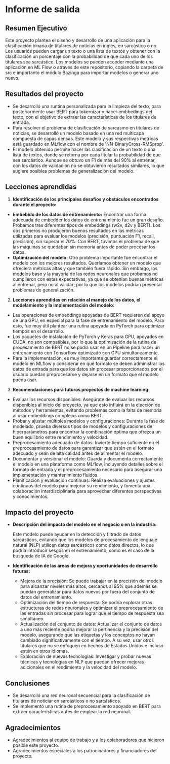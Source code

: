 # Informe de salida

## Resumen Ejecutivo

Este proyecto plantea el diseño y desarrollo de una aplicación para la clasificación binaria de titulares de noticias en inglés, en sarcástico o no. Los usuarios pueden cargar un texto o una lista de textos y obtener con la clasificación un porcentaje con la probabilidad de que cada uno de los titulares sea sarcástico. Los modelos se pueden acceder mediante una aplicación en ML Flow o através de este repositorio, copiando la carpeta de src e importanto el módulo Bazinga para importar modelos o generar uno nuevo.

## Resultados del proyecto

- Se desarrolló una runtina personalizada para la limpieza del texto, para posteriormente usar BERT para tokernizar y hacer embbedings del texto, con el objetivo de extraer las características de los titulares de entrada.
- Para resolver el problema de clasificación de sarcasmo en titulares de noticias, se desarrolló un modelo basado en una red multicapa compuesta de capas densas. Este modelo y sus respectivas metrícas está guardado en MLflow con el nombre de 'NN-BinaryCross-RMSprop'.
- El modelo obtenido permite hacer las clasificación de un texto o una lista de textos, donde se retorna por cada titular la probabilidad de que sea sarcástico. Aunque se obtuvo un F1 de más del 90% al entrenar, con los datos de validación no se obtuvieron resultados similares, lo que sugiere posibles problemas de generalización del modelo.

## Lecciones aprendidas

1. **Identificación de los principales desafíos y obstáculos encontrados durante el proyecto:**

- **Embebido de los datos de entrenamiento:** Encontrar una forma adecuada de embedder los datos de entrenamiento fue un gran desafío. Probamos tres diferentes tipos de embeddings (w2v, d2v y BERT). Los dos primeros no produjeron buenos resultados en las métricas utilizadas para evaluar los modelos (precisión, puntuación F1, recall, precisión), sin superar el 70%. Con BERT, tuvimos el problema de que las máquinas se quedaban sin memoria antes de poder procesar los datos.
- **Optimización del modelo:** Otro problema importante fue encontrar el modelo con los mejores resultados. Queríamos obtener un modelo que ofreciera métricas altas y que también fuera rápido. Sin embargo, los modelos base y la mayoría de las redes neuronales que probamos no cumplieron con estas expectativas, ya que se obtenian buenas métricas al entrenar, pero no al validar; por lo que los modelos podrían presentar problemas de generalización.

2. **Lecciones aprendidas en relación al manejo de los datos, el modelamiento y la implementación del modelo:**

- Las operaciones de embeddings apoyadas de BERT requieren del apoyo de una GPU, en especial para la fase de entrenamiento del modelo. Para esto, fue muy útil plantear una rutina apoyada en PyTorch para optimizar tiempos en el desarrollo.
- Los paquetes de instalación de PyTorch y Keras para GPU, apoyados en CUDA, no son compatibles, por lo que la optimización de la rutina de procesamiento de BERT no se podia usar en un Pipeline para hacer un entrenamiento con Tensorflow optimizado con GPU simultaneamente.
- Para la implementación, es muy importante guardar correctamente el modelo en MLflow y considerar en qué formato se deben administrar los datos de entrada para que los datos sin procesar proporcionados por el usuario puedan preprocesarse y dejarse en un formato que el modelo pueda usar.

3. **Recomendaciones para futuros proyectos de machine learning:**

- Evaluar los recursos disponibles: Asegúrate de evaluar los recursos disponibles al inicio del proyecto, ya que esto influirá en la elección de métodos y herramientas, evitando problemas como la falta de memoria al usar embeddings complejos como BERT.
- Probar y ajustar múltiples modelos y configuraciones: Durante la fase de modelado, prueba diversos tipos de modelos y configuraciones de hiperparámetros para encontrar la combinación óptima que ofrezca un buen equilibrio entre rendimiento y velocidad.
- Preprocesamiento adecuado de datos: Invierte tiempo suficiente en el preprocesamiento de datos para garantizar que estén en el formato adecuado y sean de alta calidad antes de alimentar el modelo.
- Documentar y versionar el modelo: Guarda y documenta correctamente el modelo en una plataforma como MLflow, incluyendo detalles sobre el formato de entrada y el preprocesamiento necesario para asegurar una implementación y mantenimiento fluidos.
- Planificación y evaluación continuas: Realiza evaluaciones y ajustes continuos del modelo para mejorar su rendimiento, y fomenta una colaboración interdisciplinaria para aprovechar diferentes perspectivas y conocimientos.

## Impacto del proyecto

- **Descripción del impacto del modelo en el negocio o en la industria:**

    Este modelo puede ayudar en la detección y filtrado de datos sarcásticos, evitando que los modelos de procesamiento de lenguaje natural (NLP) utilicen datos sarcásticos como datos directos, lo que podría introducir sesgos en el entrenamiento, como es el caso de la búsqueda de IA de Google.

- **Identificación de las áreas de mejora y oportunidades de desarrollo futuras:**

    - Mejora de la precisión: Se puede trabajar en la precisión del modelo para alcanzar niveles más altos, cercanos al 95% que además se puedan generalizar para datos nuevos por fuera del conjunto de datos del entrenamiento.
    - Optimización del tiempo de respuesta: Se podría explorar otras estructuras de redes neuronales y optimizar el preprocesamiento de las entradas sin procesar para lograr que el tiempo de respuesta sea simultáneo.
    - Actualización del conjunto de datos: Actualizar el conjunto de datos a uno más reciente podría mejorar la pertinencia y la precisión del modelo, asegurando que las etiquetas y los conceptos no hayan cambiado significativamente con el tiempo. A su vez, usar otros titulares que no se enfoquen en hechos de Estados Unidos e incluso estén en otros idiomas.
    - Exploración de nuevas tecnologías: Investigar y probar nuevas técnicas y tecnologías en NLP que puedan ofrecer mejoras adicionales en el rendimiento y la velocidad del modelo.

## Conclusiones

- Se desarrolló una red neuronal secuencial para la clasificación de titulares de noticiar en sarcásticos o no sarcásticos.
- Se implementó una rutina de preprocesamiento apoyado en BERT para extraer características antes de emplear la red neuronal.

## Agradecimientos

- Agradecimientos al equipo de trabajo y a los colaboradores que hicieron posible este proyecto.
- Agradecimientos especiales a los patrocinadores y financiadores del proyecto.
